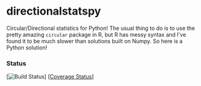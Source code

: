 directionalstatspy
===========

Circular/Directional statistics for Python!
The usual thing to do is to use the pretty amazing `circular` package in R, but R has messy syntax and I've found it to be much slower than solutions built on Numpy.
So here is a Python solution!


### Status
[![Build Status](https://travis-ci.org/calben/directionalstatspy.svg?branch=master)]
[[Coverage Status](https://img.shields.io/coveralls/calben/directionalstatspy.svg)]
